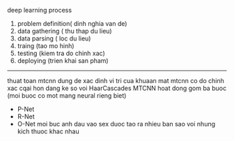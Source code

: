 deep learning process
1) problem definition( dinh nghia van de)
2) data gathering ( thu thap du lieu)
3) data parsing ( loc du lieu)
4) traing (tao mo hinh)
5) testing (kiem tra do chinh xac)
6) deploying (trien khai san pham)
------
thuat toan mtcnn dung de xac dinh vi tri cua khuaan mat
mtcnn co do chinh xac cqai hon dang ke so voi HaarCascades
MTCNN hoat dong gom ba buoc (moi buoc co mot mang neural rieng biet)
+ P-Net
+ R-Net
+ O-Net
moi buc anh dau vao sex duoc tao ra nhieu ban sao voi nhung kich thuoc khac nhau